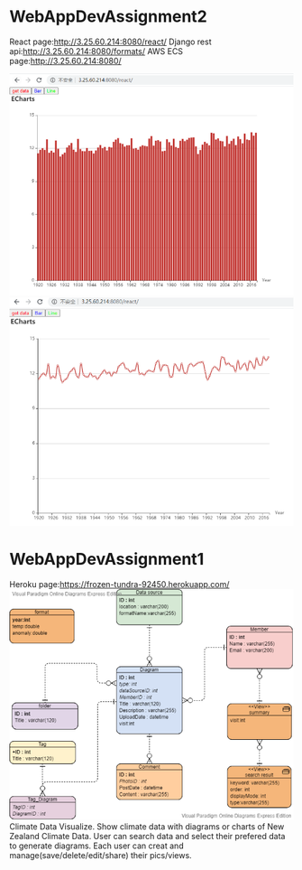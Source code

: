 # WebAppDevAssignment2
React page:http://3.25.60.214:8080/react/
Django rest api:http://3.25.60.214:8080/formats/
AWS ECS page:http://3.25.60.214:8080/

![example](https://github.com/fieldea/WADA1/blob/master/bar.png)
![example](https://github.com/fieldea/WADA1/blob/master/line.png)

# WebAppDevAssignment1
Heroku page:https://frozen-tundra-92450.herokuapp.com/
![erd](https://github.com/fieldea/WADA1/blob/master/vpd.png)
Climate Data Visualize.
Show climate data with diagrams or charts of New Zealand Climate Data.
User can search data and select their prefered data to generate diagrams.
Each user can creat and manage(save/delete/edit/share) their pics/views.
